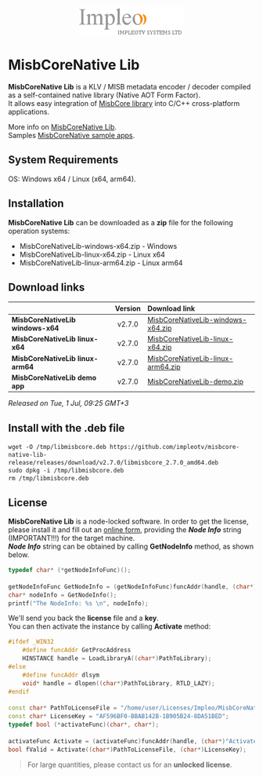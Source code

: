 
<div align="center">
  <a >
    <img src="images/impleo_logo.png" alt="Logo" >
  </a>
</div>

# MisbCoreNative Lib

**MisbCoreNative Lib** is a KLV / MISB metadata encoder / decoder compiled as a self-contained native library (Native AOT Form Factor).  
It allows easy integration of [MisbCore library](https://www.impleotv.com/content/misbcore/help/index.html) into C/C++ cross-platform applications.  

More info on [MisbCoreNative Lib](https://www.impleotv.com/content/misbcore/help/user-guide/native-lib/).  
Samples [MisbCoreNative sample apps](https://www.impleotv.com/content/misbcore-native-samples/help/).  

## System Requirements
OS: Windows x64 / Linux (x64, arm64).

## Installation

**MisbCoreNative Lib** can be downloaded as a **zip** file for the following operation systems:  
 - MisbCoreNativeLib-windows-x64.zip  - Windows
 - MisbCoreNativeLib-linux-x64.zip    - Linux x64
 - MisbCoreNativeLib-linux-arm64.zip  - Linux arm64

## Download links

|          | Version             | Download link                                                           | 
|:---------|:-------------------:|:------------------------------------------------------------------------|
| **MisbCoreNativeLib windows-x64**   |  v2.7.0 | [MisbCoreNativeLib-windows-x64.zip](https://github.com/impleotv/misbcore-native-lib-release/releases/latest/download/MisbCoreNativeLib-windows-x64.zip) | 
| **MisbCoreNativeLib linux-x64**     |  v2.7.0 | [MisbCoreNativeLib-linux-x64.zip](https://github.com/impleotv/misbcore-native-lib-release/releases/latest/download/MisbCoreNativeLib-linux-x64.zip)   | 
| **MisbCoreNativeLib linux-arm64**   |  v2.7.0 | [MisbCoreNativeLib-linux-arm64.zip](https://github.com/impleotv/misbcore-native-lib-release/releases/latest/download/MisbCoreNativeLib-linux-arm64.zip)   | 
| **MisbCoreNativeLib demo app**      |  v2.7.0 | [MisbCoreNativeLib-demo.zip](https://github.com/impleotv/misbcore-native-lib-release/releases/latest/download/MisbCoreNativeLib-demo.zip)   | 

*Released on Tue, 1 Jul, 09:25 GMT+3*


## Install with the .deb file

```
wget -O /tmp/libmisbcore.deb https://github.com/impleotv/misbcore-native-lib-release/releases/download/v2.7.0/libmisbcore_2.7.0_amd64.deb  
sudo dpkg -i /tmp/libmisbcore.deb  
rm /tmp/libmisbcore.deb
```

## License

**MisbCoreNative Lib** is a node-locked software. In order to get the license, please install it and fill out an [online form](https://docs.google.com/forms/d/e/1FAIpQLSd_XW6bDsFce1G1cpds4gMQNlwNax0CvkWzcMbscxZ5rLaIbA/viewform), providing the ***Node Info*** string (IMPORTANT!!!) for the target machine.  
***Node Info*** string can be obtained by calling **GetNodeInfo** method, as shown below.

```cpp
typedef char* (*getNodeInfoFunc)();

getNodeInfoFunc GetNodeInfo = (getNodeInfoFunc)funcAddr(handle, (char*)"GetNodeInfo");
char* nodeInfo = GetNodeInfo();
printf("The NodeInfo: %s \n", nodeInfo);
```
We'll send you back the **license** file and a **key**.  
You can then activate the instance by calling **Activate** method:  

```cpp
#ifdef _WIN32
    #define funcAddr GetProcAddress
    HINSTANCE handle = LoadLibraryA((char*)PathToLibrary);
#else
    #define funcAddr dlsym
    void* handle = dlopen((char*)PathToLibrary, RTLD_LAZY);
#endif

const char* PathToLicenseFile = "/home/user/Licenses/Impleo/MisbCoreNativeLicense.lic";
const char* LicenseKey = "AF596BF0-BBAB142B-1B905B24-8DA51BED";
typedef bool (*activateFunc)(char*, char*);

activateFunc Activate = (activateFunc)funcAddr(handle, (char*)"Activate");
bool fValid = Activate((char*)PathToLicenseFile, (char*)LicenseKey);
```
> For large quantities, please contact us for an **unlocked license**.
